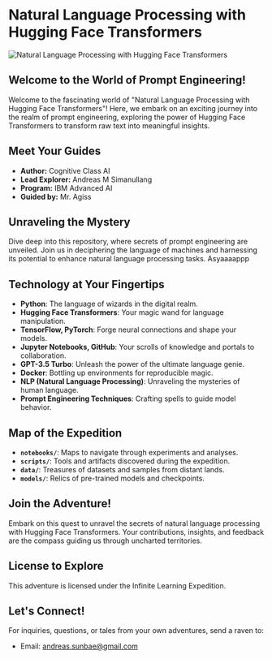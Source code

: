 # Natural Language Processing with Hugging Face Transformers
![Natural Language Processing with Hugging Face Transformers](https://photos.google.com/photo/AF1QipOv4ey83vSGOizyBURhMMVkdIA2H2xOhvXhG3EF)
## Welcome to the World of Prompt Engineering!

Welcome to the fascinating world of "Natural Language Processing with Hugging Face Transformers"! Here, we embark on an exciting journey into the realm of prompt engineering, exploring the power of Hugging Face Transformers to transform raw text into meaningful insights.

## Meet Your Guides

- **Author:** Cognitive Class AI
- **Lead Explorer:** Andreas M Simanullang
- **Program:** IBM Advanced AI
- **Guided by:** Mr. Agiss

## Unraveling the Mystery

Dive deep into this repository, where secrets of prompt engineering are unveiled. Join us in deciphering the language of machines and harnessing its potential to enhance natural language processing tasks. Asyaaaappp

## Technology at Your Fingertips

- **Python**: The language of wizards in the digital realm.
- **Hugging Face Transformers**: Your magic wand for language manipulation.
- **TensorFlow, PyTorch**: Forge neural connections and shape your models.
- **Jupyter Notebooks, GitHub**: Your scrolls of knowledge and portals to collaboration.
- **GPT-3.5 Turbo**: Unleash the power of the ultimate language genie.
- **Docker**: Bottling up environments for reproducible magic.
- **NLP (Natural Language Processing)**: Unraveling the mysteries of human language.
- **Prompt Engineering Techniques**: Crafting spells to guide model behavior.

## Map of the Expedition

- **`notebooks/`**: Maps to navigate through experiments and analyses.
- **`scripts/`**: Tools and artifacts discovered during the expedition.
- **`data/`**: Treasures of datasets and samples from distant lands.
- **`models/`**: Relics of pre-trained models and checkpoints.

## Join the Adventure!

Embark on this quest to unravel the secrets of natural language processing with Hugging Face Transformers. Your contributions, insights, and feedback are the compass guiding us through uncharted territories.

## License to Explore

This adventure is licensed under the Infinite Learning Expedition.

## Let's Connect!

For inquiries, questions, or tales from your own adventures, send a raven to:
- Email: andreas.sunbae@gmail.com
```
